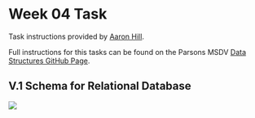 # Week 04 Task

Task instructions provided by [Aaron Hill](https://github.com/aaronxhill).

Full instructions for this tasks can be found on the Parsons MSDV [Data Structures GitHub Page](https://github.com/visualizedata/data-structures/blob/master/weekly_assignment_04.md).

## V.1 Schema for Relational Database
![](https://github.com/neil-oliver/data-structures/blob/master/week04/Relational%20Schema.png)
